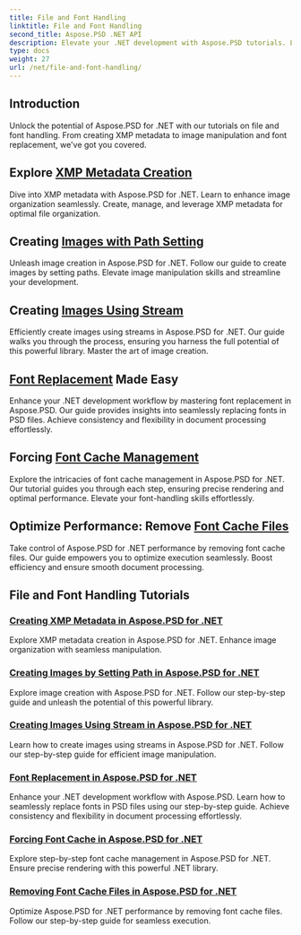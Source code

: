 ```yaml
---
title: File and Font Handling
linktitle: File and Font Handling
second_title: Aspose.PSD .NET API
description: Elevate your .NET development with Aspose.PSD tutorials. Learn font replacement, XMP metadata creation, and cache management for optimal workflow efficiency.
type: docs
weight: 27
url: /net/file-and-font-handling/
---
```

## Introduction

Unlock the potential of Aspose.PSD for .NET with our tutorials on file and font handling. From creating XMP metadata to image manipulation and font replacement, we've got you covered.

## Explore [XMP Metadata Creation](./create-xmp-metadata/)
Dive into XMP metadata with Aspose.PSD for .NET. Learn to enhance image organization seamlessly. Create, manage, and leverage XMP metadata for optimal file organization.

## Creating [Images with Path Setting](./create-images-setting-path/)
Unleash image creation in Aspose.PSD for .NET. Follow our guide to create images by setting paths. Elevate image manipulation skills and streamline your development.

## Creating [Images Using Stream](./create-images-using-stream/)
Efficiently create images using streams in Aspose.PSD for .NET. Our guide walks you through the process, ensuring you harness the full potential of this powerful library. Master the art of image creation.

## [Font Replacement](./font-replacement/) Made Easy
Enhance your .NET development workflow by mastering font replacement in Aspose.PSD. Our guide provides insights into seamlessly replacing fonts in PSD files. Achieve consistency and flexibility in document processing effortlessly.

## Forcing [Font Cache Management](./force-font-cache/)
Explore the intricacies of font cache management in Aspose.PSD for .NET. Our tutorial guides you through each step, ensuring precise rendering and optimal performance. Elevate your font-handling skills effortlessly.

## Optimize Performance: Remove [Font Cache Files](./remove-font-cache-files/)
Take control of Aspose.PSD for .NET performance by removing font cache files. Our guide empowers you to optimize execution seamlessly. Boost efficiency and ensure smooth document processing.

## File and Font Handling Tutorials
### [Creating XMP Metadata in Aspose.PSD for .NET](./create-xmp-metadata/)
Explore XMP metadata creation in Aspose.PSD for .NET. Enhance image organization with seamless manipulation.
### [Creating Images by Setting Path in Aspose.PSD for .NET](./create-images-setting-path/)
Explore image creation with Aspose.PSD for .NET. Follow our step-by-step guide and unleash the potential of this powerful library.
### [Creating Images Using Stream in Aspose.PSD for .NET](./create-images-using-stream/)
Learn how to create images using streams in Aspose.PSD for .NET. Follow our step-by-step guide for efficient image manipulation.
### [Font Replacement in Aspose.PSD for .NET](./font-replacement/)
Enhance your .NET development workflow with Aspose.PSD. Learn how to seamlessly replace fonts in PSD files using our step-by-step guide. Achieve consistency and flexibility in document processing effortlessly.
### [Forcing Font Cache in Aspose.PSD for .NET](./force-font-cache/)
Explore step-by-step font cache management in Aspose.PSD for .NET. Ensure precise rendering with this powerful .NET library. 
### [Removing Font Cache Files in Aspose.PSD for .NET](./remove-font-cache-files/)
Optimize Aspose.PSD for .NET performance by removing font cache files. Follow our step-by-step guide for seamless execution.